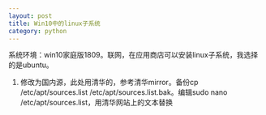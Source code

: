 ```yaml
---
layout: post
title: Win10中的linux子系统
category: python
---
```

系统环境：win10家庭版1809。联网，在应用商店可以安装linux子系统，我选择的是ubuntu。

1. 修改为国内源，此处用清华的，参考清华mirror。备份cp /etc/apt/sources.list /etc/apt/sources.list.bak。编辑sudo nano /etc/apt/sources.list，用清华网站上的文本替换